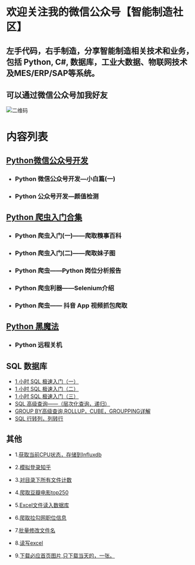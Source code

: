 
# 欢迎关注我的微信公众号【智能制造社区】

## 左手代码，右手制造，分享智能制造相关技术和业务，包括 Python, C#, 数据库，工业大数据、物联网技术及MES/ERP/SAP等系统。

## 可以通过微信公众号加我好友

![二维码](qrcode.jpg)

# 内容列表

## [Python微信公众号开发](https://github.com/injetlee/Python/tree/master/wechat)

- ### Python 微信公众号开发—小白篇(一)

- ### Python 公众号开发—颜值检测

## [Python 爬虫入门合集](https://github.com/injetlee/Python/tree/master/%E7%88%AC%E8%99%AB%E9%9B%86%E5%90%88)

- ### Python 爬虫入门(一)——爬取糗事百科

- ### Python 爬虫入门(二)——爬取妹子图

- ### Python 爬虫——Python 岗位分析报告

- ### Python 爬虫利器——Selenium介绍

- ### Python 爬虫—— 抖音 App 视频抓包爬取

## [Python 黑魔法](https://github.com/injetlee/Python/tree/master/Python%20%E9%BB%91%E9%AD%94%E6%B3%95)

- ### Python 远程关机

## SQL 数据库

- [1 小时 SQL 极速入门（一）](https://mp.weixin.qq.com/s/Lx4B349OlD49ihJPnB6YiA)
- [1 小时 SQL 极速入门（二）](https://mp.weixin.qq.com/s/D-CEtGYomne5kV_Ji4lodA)
- [1 小时 SQL 极速入门（三）](https://mp.weixin.qq.com/s/7aJqrhCNcvnt2gO3p5P50Q)
- [SQL 高级查询——（层次化查询，递归）](https://mp.weixin.qq.com/s/R9Yldd-5AK4ObRA9Lfbz-Q)
- [GROUP BY高级查询,ROLLUP，CUBE，GROUPPING详解](https://mp.weixin.qq.com/s/_OK6dtHGhp7ukC2pe1ginQ)
- [SQL 行转列，列转行](https://mp.weixin.qq.com/s/xOFIg42FQhNpyg94ajhtqQ)

## 其他

- 1.[获取当前CPU状态，存储到Influxdb](https://github.com/injetlee/demo/blob/master/CpuToInfluxdb.py)

- 2.[模拟登录知乎](https://github.com/injetlee/demo/blob/master/login_zhihu.py)

- 3.[对目录下所有文件计数](https://github.com/injetlee/demo/blob/master/countFile.py)

- 4.[爬取豆瓣电影top250](https://github.com/injetlee/demo/blob/master/douban_movie.py)

- 5.[Excel文件读入数据库](https://github.com/injetlee/demo/blob/master/excelToDatabase.py)

- 6.[爬取拉勾网职位信息](https://github.com/injetlee/demo/blob/master/lagouSpider.py)

- 7.[批量修改文件名](https://github.com/injetlee/demo/blob/master/ModifyFilename.py)

- 8.[读写excel](https://github.com/injetlee/demo/blob/master/readExcel.py)

- 9.[下载必应首页图片,只下载当天的，一张。](https://github.com/injetlee/Python/blob/master/biyingSpider.py)
